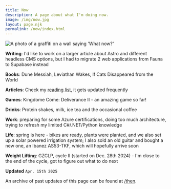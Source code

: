 ```yaml
---
title: Now
description: A page about what I'm doing now.
image: /img/now.jpg
layout: page.njk
permalink: /now/index.html
---
```


<img src="/static/img/now.jpg" class="img-center img-fluid w100 mb2" alt="A photo of a graffiti on a wall saying 'What now?'">

**Writing**: I'd like to work on a larger article about Astro and different headless CMS options, but I had to migrate 2 web applications from Fauna to Supabase instead

**Books**: Dune Messiah, Leviathan Wakes, If Cats Disappeared from the World

**Articles**: Check my [reading list](/reading/), it gets updated frequently

**Games**: Kingdome Come: Deliverance II - an amazing game so far!

**Drinks**: Protein shakes, milk, ice tea and the occasional coffee

**Work**: preparing for some Azure certifications, doing too much architecture, trying to refresh my limited C#/.NET/Python knowledge

**Life**: spring is here - bikes are ready, plants were planted, and we also set up a solar powered irrigation system; I also sold an old guitar and bought a new one, an Ibanez AS53-TKF, which will hopefully arrive soon

**Weight Lifting**: GZCLP, cycle II (started on Dec. 28th 2024) - I'm close to the end of the cycle, got to figure out what to do next

<div class="hr shadow mb1"></div>

**Updated**
`Apr. 15th 2025`

An archive of past updates of this page can be found at [/then](/then/).
